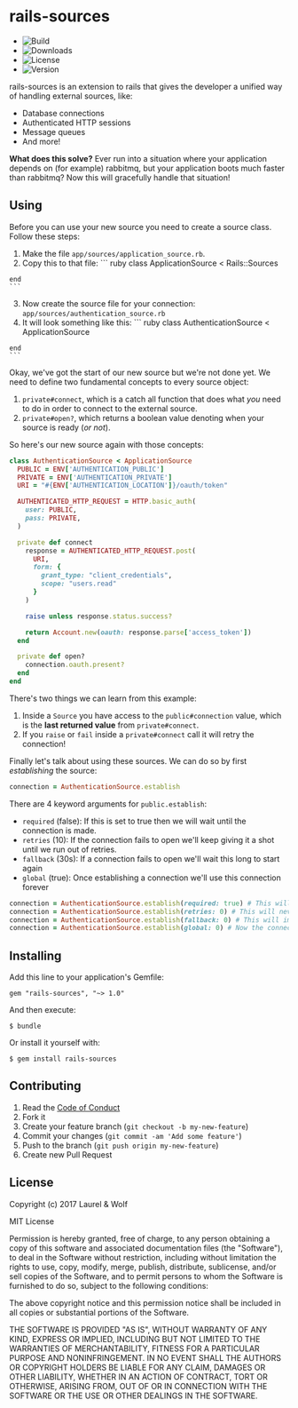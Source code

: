 # rails-sources

  - ![Build](http://img.shields.io/travis-ci/laurelandwolf/rails-sources.svg?style=flat-square)
  - ![Downloads](http://img.shields.io/gem/dtv/rails-sources.svg?style=flat-square)
  - ![License](http://img.shields.io/badge/license-MIT-brightgreen.svg?style=flat-square)
  - ![Version](http://img.shields.io/gem/v/rails-sources.svg?style=flat-square)


rails-sources is an extension to rails that gives the developer a unified way of handling external sources, like:

  - Database connections
  - Authenticated HTTP sessions
  - Message queues
  - And more!

**What does this solve?** Ever run into a situation where your application depends on (for example) rabbitmq, but your application boots much faster than rabbitmq? Now this will gracefully handle that situation!

## Using

Before you can use your new source you need to create a source class. Follow these steps:

  1. Make the file `app/sources/application_source.rb`.
  2. Copy this to that file:
    ``` ruby
    class ApplicationSource < Rails::Sources

    end
    ```
  3. Now create the source file for your connection: `app/sources/authentication_source.rb`
  4. It will look something like this:
    ``` ruby
    class AuthenticationSource < ApplicationSource

    end
    ```

Okay, we've got the start of our new source but we're not done yet. We need to define two fundamental concepts to every source object:

  1. `private#connect`, which is a catch all function that does what *you* need to do in order to connect to the external source.
  2. `private#open?`, which returns a boolean value denoting when your source is ready (*or not*).


So here's our new source again with those concepts:

``` ruby
class AuthenticationSource < ApplicationSource
  PUBLIC = ENV['AUTHENTICATION_PUBLIC']
  PRIVATE = ENV['AUTHENTICATION_PRIVATE']
  URI = "#{ENV['AUTHENTICATION_LOCATION']}/oauth/token"

  AUTHENTICATED_HTTP_REQUEST = HTTP.basic_auth(
    user: PUBLIC,
    pass: PRIVATE,
  )

  private def connect
    response = AUTHENTICATED_HTTP_REQUEST.post(
      URI,
      form: {
        grant_type: "client_credentials",
        scope: "users.read"
      }
    )

    raise unless response.status.success?

    return Account.new(oauth: response.parse['access_token'])
  end

  private def open?
    connection.oauth.present?
  end
end
```

There's two things we can learn from this example:

  1. Inside a `Source` you have access to the `public#connection` value, which is the **last returned value** from `private#connect`.
  2. If you `raise` or `fail` inside a `private#connect` call it will retry the connection!

Finally let's talk about using these sources. We can do so by first *establishing* the source:

``` ruby
connection = AuthenticationSource.establish
```

There are 4 keyword arguments for `public.establish`:

  - `required` (false): If this is set to true then we will wait until the connection is made.
  - `retries` (10): If the connection fails to open we'll keep giving it a shot until we run out of retries.
  - `fallback` (30s): If a connection fails to open we'll wait this long to start again
  - `global` (true): Once establishing a connection we'll use this connection forever

``` ruby
connection = AuthenticationSource.establish(required: true) # This will continue to retry forever, this is for stuff your business depends on!
connection = AuthenticationSource.establish(retries: 0) # This will never retry!
connection = AuthenticationSource.establish(fallback: 0) # This will immediately retry the failed establish.
connection = AuthenticationSource.establish(global: 0) # Now the connection is memoized, meaning that subsequent calls of `.establish` will return the same source.
```

## Installing

Add this line to your application's Gemfile:

    gem "rails-sources", "~> 1.0"

And then execute:

    $ bundle

Or install it yourself with:

    $ gem install rails-sources


## Contributing

  1. Read the [Code of Conduct](/CONDUCT.md)
  2. Fork it
  3. Create your feature branch (`git checkout -b my-new-feature`)
  4. Commit your changes (`git commit -am 'Add some feature'`)
  5. Push to the branch (`git push origin my-new-feature`)
  6. Create new Pull Request


## License

Copyright (c) 2017 Laurel & Wolf

MIT License

Permission is hereby granted, free of charge, to any person obtaining
a copy of this software and associated documentation files (the
"Software"), to deal in the Software without restriction, including
without limitation the rights to use, copy, modify, merge, publish,
distribute, sublicense, and/or sell copies of the Software, and to
permit persons to whom the Software is furnished to do so, subject to
the following conditions:

The above copyright notice and this permission notice shall be
included in all copies or substantial portions of the Software.

THE SOFTWARE IS PROVIDED "AS IS", WITHOUT WARRANTY OF ANY KIND,
EXPRESS OR IMPLIED, INCLUDING BUT NOT LIMITED TO THE WARRANTIES OF
MERCHANTABILITY, FITNESS FOR A PARTICULAR PURPOSE AND
NONINFRINGEMENT. IN NO EVENT SHALL THE AUTHORS OR COPYRIGHT HOLDERS BE
LIABLE FOR ANY CLAIM, DAMAGES OR OTHER LIABILITY, WHETHER IN AN ACTION
OF CONTRACT, TORT OR OTHERWISE, ARISING FROM, OUT OF OR IN CONNECTION
WITH THE SOFTWARE OR THE USE OR OTHER DEALINGS IN THE SOFTWARE.
